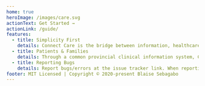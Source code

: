 ```yaml
---
home: true
heroImage: /images/care.svg
actionText: Get Started →
actionLink: /guide/
features:
  - title: Simplicity First
    details: Connect Care is the bridge between information, healthcare teams, patients – and the future.
  - title: Patients & Families
    details: Through a common provincial clinical information system, Connect Care will enable consistent practices across Alberta and will improve the care we provide for patients and their families.
  - title: Reporting Bugs
    details: Report bugs/errors at the issue tracker link. When reporting errors, please identify the complete URL of the page and quote the portion of the page that has the error.
footer: MIT Licensed | Copyright © 2020-present Blaise Sebagabo
---
```

